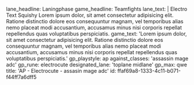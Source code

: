 lane_headline: Laningphase
game_headline: Teamfights
lane_text: |
  Electro Text Squishy
  Lorem ipsum dolor, sit amet consectetur adipisicing elit. Ratione distinctio dolore eos consequuntur magnam, vel temporibus alias nemo placeat modi accusantium, accusamus minus nisi corporis repellat repellendus quas voluptatibus perspiciatis.
game_text: 'Lorem ipsum dolor, sit amet consectetur adipisicing elit. Ratione distinctio dolore eos consequuntur magnam, vel temporibus alias nemo placeat modi accusantium, accusamus minus nisi corporis repellat repellendus quas voluptatibus perspiciatis.'
gp_playstyle: ap
against_classes: 'assassin mage adc'
gp_rune: electrocute
designated_lane: 'toplane midlane'
gp_max: qwe
title: 'AP -  Electrocute - assasin mage adc'
id: ffaf69a8-1333-4c11-b071-f44ff7a6dff5
